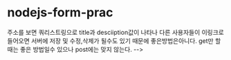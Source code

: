 # nodejs-form-prac
주소를 보면 쿼리스트링으로 title과 desciiption값이 나타나 다른 사용자들이 이링크로 들어오면
        서버에 저장 및 수정,삭제가  될수도 있기 때문에 좋은방법은아니다.
        get만 할때는 좋은 방법일수 있으나 post에는 맞지 않는다. -->
